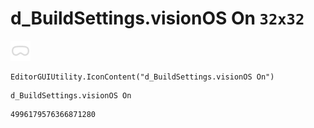# d_BuildSettings.visionOS On `32x32`
<img src="/img/d_BuildSettings.visionOS%20On.png" width=32 height=32>

``` CSharp
EditorGUIUtility.IconContent("d_BuildSettings.visionOS On")
```
```
d_BuildSettings.visionOS On
```
```
4996179576366871280
```
